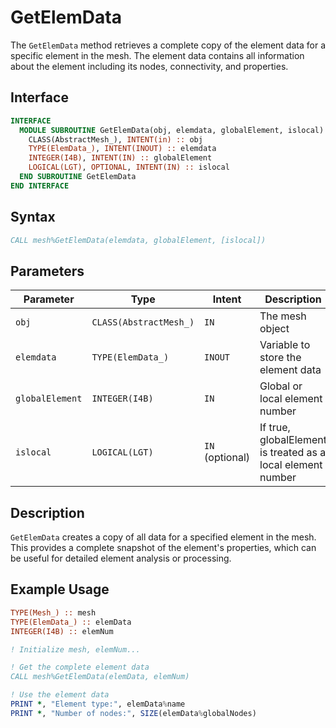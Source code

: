 # GetElemData

The `GetElemData` method retrieves a complete copy of the element data for a specific element in the mesh. The element data contains all information about the element including its nodes, connectivity, and properties.

## Interface

```fortran
INTERFACE
  MODULE SUBROUTINE GetElemData(obj, elemdata, globalElement, islocal)
    CLASS(AbstractMesh_), INTENT(in) :: obj
    TYPE(ElemData_), INTENT(INOUT) :: elemdata
    INTEGER(I4B), INTENT(IN) :: globalElement
    LOGICAL(LGT), OPTIONAL, INTENT(IN) :: islocal
  END SUBROUTINE GetElemData
END INTERFACE
```

## Syntax

```fortran
CALL mesh%GetElemData(elemdata, globalElement, [islocal])
```

## Parameters

| Parameter       | Type                   | Intent          | Description                                                 |
| --------------- | ---------------------- | --------------- | ----------------------------------------------------------- |
| `obj`           | `CLASS(AbstractMesh_)` | `IN`            | The mesh object                                             |
| `elemdata`      | `TYPE(ElemData_)`      | `INOUT`         | Variable to store the element data                          |
| `globalElement` | `INTEGER(I4B)`         | `IN`            | Global or local element number                              |
| `islocal`       | `LOGICAL(LGT)`         | `IN` (optional) | If true, globalElement is treated as a local element number |

## Description

`GetElemData` creates a copy of all data for a specified element in the mesh. This provides a complete snapshot of the element's properties, which can be useful for detailed element analysis or processing.

## Example Usage

```fortran
TYPE(Mesh_) :: mesh
TYPE(ElemData_) :: elemData
INTEGER(I4B) :: elemNum

! Initialize mesh, elemNum...

! Get the complete element data
CALL mesh%GetElemData(elemData, elemNum)

! Use the element data
PRINT *, "Element type:", elemData%name
PRINT *, "Number of nodes:", SIZE(elemData%globalNodes)
```

